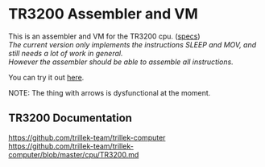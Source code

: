 TR3200 Assembler and VM
=========================
This is an assembler and VM for the TR3200 cpu. ([specs](https://github.com/trillek-team/trillek-computer/blob/master/cpu/TR3200.md))  
*The current version only implements the instructions SLEEP and MOV, and still needs a lot of work in general.*  
*However the assembler should be able to assemble all instructions.*  

You can try it out [here](http://epicorange.github.io/TR3200-assembler-emulator).

NOTE: The thing with arrows is dysfunctional at the moment.

TR3200 Documentation
--------------------
https://github.com/trillek-team/trillek-computer  
https://github.com/trillek-team/trillek-computer/blob/master/cpu/TR3200.md
